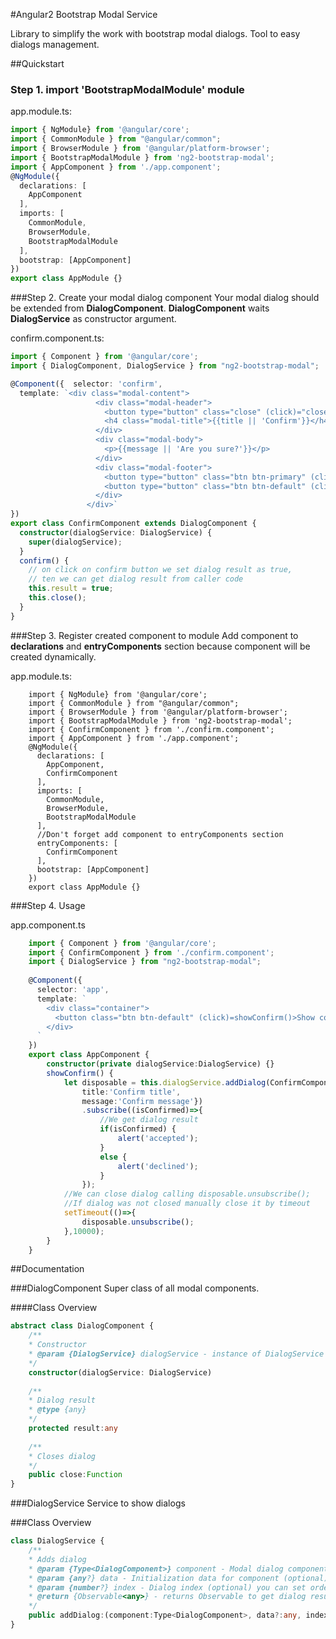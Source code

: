#Angular2 Bootstrap Modal Service

Library to simplify the work with bootstrap modal dialogs.
Tool to easy dialogs management.  

##Quickstart

### Step 1. import '**BootstrapModalModule**' module

app.module.ts:
```typescript
import { NgModule} from '@angular/core';
import { CommonModule } from "@angular/common";
import { BrowserModule } from '@angular/platform-browser';
import { BootstrapModalModule } from 'ng2-bootstrap-modal';
import { AppComponent } from './app.component';
@NgModule({
  declarations: [
    AppComponent
  ],
  imports: [
    CommonModule,
    BrowserModule,
    BootstrapModalModule
  ],
  bootstrap: [AppComponent]
})
export class AppModule {}
```

###Step 2. Create your modal dialog component
Your modal dialog should be extended from **DialogComponent**.
**DialogComponent** waits **DialogService** as constructor argument.

confirm.component.ts:
```typescript
import { Component } from '@angular/core';
import { DialogComponent, DialogService } from "ng2-bootstrap-modal";

@Component({  selector: 'confirm',
  template: `<div class="modal-content">
                   <div class="modal-header">
                     <button type="button" class="close" (click)="close()" >&times;</button>
                     <h4 class="modal-title">{{title || 'Confirm'}}</h4>
                   </div>
                   <div class="modal-body">
                     <p>{{message || 'Are you sure?'}}</p>
                   </div>
                   <div class="modal-footer">
                     <button type="button" class="btn btn-primary" (click)="confirm()">OK</button>
                     <button type="button" class="btn btn-default" (click)="close()" >Cancel</button>
                   </div>
                 </div>`
})
export class ConfirmComponent extends DialogComponent {
  constructor(dialogService: DialogService) {
    super(dialogService);
  }
  confirm() {
    // on click on confirm button we set dialog result as true, 
    // ten we can get dialog result from caller code 
    this.result = true;
    this.close();
  }
}
```

###Step 3. Register created component to module
Add component to **declarations** and **entryComponents** section because component
will be created dynamically.

app.module.ts:
```typescrit
    import { NgModule} from '@angular/core';
    import { CommonModule } from "@angular/common";
    import { BrowserModule } from '@angular/platform-browser';
    import { BootstrapModalModule } from 'ng2-bootstrap-modal';
    import { ConfirmComponent } from './confirm.component';
    import { AppComponent } from './app.component';
    @NgModule({
      declarations: [
        AppComponent,
        ConfirmComponent
      ],
      imports: [
        CommonModule,
        BrowserModule,
        BootstrapModalModule
      ],
      //Don't forget add component to entryComponents section
      entryComponents: [
        ConfirmComponent
      ],
      bootstrap: [AppComponent]
    })
    export class AppModule {}
```

###Step 4. Usage

app.component.ts
```typescript
    import { Component } from '@angular/core';
    import { ConfirmComponent } from './confirm.component';
    import { DialogService } from "ng2-bootstrap-modal";
    
    @Component({
      selector: 'app',
      template: `
        <div class="container">
          <button class="btn btn-default" (click)=showConfirm()>Show confirm</button>
        </div>
      `
    })
    export class AppComponent {
        constructor(private dialogService:DialogService) {}
        showConfirm() {
            let disposable = this.dialogService.addDialog(ConfirmComponent, {
                title:'Confirm title', 
                message:'Confirm message'})
                .subscribe((isConfirmed)=>{
                    //We get dialog result
                    if(isConfirmed) {
                        alert('accepted');
                    }
                    else {
                        alert('declined');
                    }
                });
            //We can close dialog calling disposable.unsubscribe();
            //If dialog was not closed manually close it by timeout
            setTimeout(()=>{
                disposable.unsubscribe();
            },10000);
        }
    }
```

##Documentation

###DialogComponent
Super class of all modal components.

####Class Overview
```typescript
abstract class DialogComponent {
    /**
    * Constructor
    * @param {DialogService} dialogService - instance of DialogService
    */
    constructor(dialogService: DialogService)
    
    /**
    * Dialog result 
    * @type {any}
    */
    protected result:any
    
    /**
    * Closes dialog
    */
    public close:Function
}
```

###DialogService 
Service to show dialogs

###Class Overview
```typescript
class DialogService {
    /**
    * Adds dialog
    * @param {Type<DialogComponent>} component - Modal dialog component
    * @param {any?} data - Initialization data for component (optional) will be added to component instance and can be used in component code or template 
    * @param {number?} index - Dialog index (optional) you can set order of modals
    * @return {Observable<any>} - returns Observable to get dialog result
    */
    public addDialog:(component:Type<DialogComponent>, data?:any, index?:number) => {}
}
```
